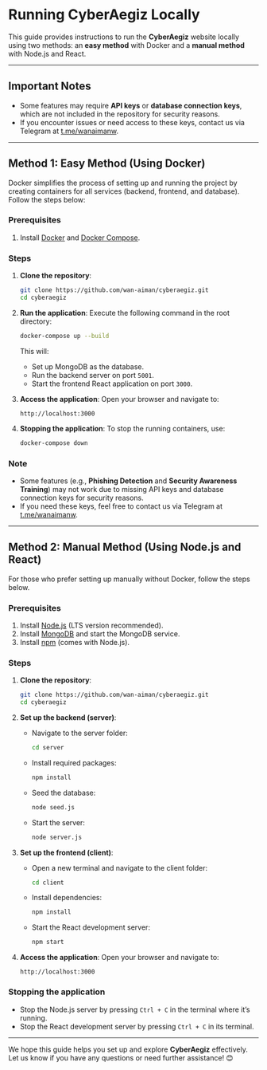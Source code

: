 # Running CyberAegiz Locally

This guide provides instructions to run the **CyberAegiz** website locally using two methods: an **easy method** with Docker and a **manual method** with Node.js and React.

---

## **Important Notes**
- Some features may require **API keys** or **database connection keys**, which are not included in the repository for security reasons.
- If you encounter issues or need access to these keys, contact us via Telegram at [t.me/wanaimanw](https://t.me/wanaimanw). 

--- 

## **Method 1: Easy Method (Using Docker)**

Docker simplifies the process of setting up and running the project by creating containers for all services (backend, frontend, and database). Follow the steps below:

### **Prerequisites**
1. Install [Docker](https://www.docker.com/get-started) and [Docker Compose](https://docs.docker.com/compose/install/).

### **Steps**
1. **Clone the repository**:
   ```bash
   git clone https://github.com/wan-aiman/cyberaegiz.git
   cd cyberaegiz
   ```

2. **Run the application**:
   Execute the following command in the root directory:
   ```bash
   docker-compose up --build
   ```
   This will:
   - Set up MongoDB as the database.
   - Run the backend server on port `5001`.
   - Start the frontend React application on port `3000`.

3. **Access the application**:
   Open your browser and navigate to:
   ```
   http://localhost:3000
   ```

4. **Stopping the application**:
   To stop the running containers, use:
   ```bash
   docker-compose down
   ```

### **Note**
- Some features (e.g., **Phishing Detection** and **Security Awareness Training**) may not work due to missing API keys and database connection keys for security reasons.
- If you need these keys, feel free to contact us via Telegram at [t.me/wanaimanw](https://t.me/wanaimanw).

---

## **Method 2: Manual Method (Using Node.js and React)**

For those who prefer setting up manually without Docker, follow the steps below.

### **Prerequisites**
1. Install [Node.js](https://nodejs.org/) (LTS version recommended).
2. Install [MongoDB](https://www.mongodb.com/try/download/community) and start the MongoDB service.
3. Install [npm](https://www.npmjs.com/) (comes with Node.js).

### **Steps**
1. **Clone the repository**:
   ```bash
   git clone https://github.com/wan-aiman/cyberaegiz.git
   cd cyberaegiz
   ```

2. **Set up the backend (server)**:
   - Navigate to the server folder:
     ```bash
     cd server
     ```
   - Install required packages:
     ```bash
     npm install
     ```
   - Seed the database:
     ```bash
     node seed.js
     ```
   - Start the server:
     ```bash
     node server.js
     ```

3. **Set up the frontend (client)**:
   - Open a new terminal and navigate to the client folder:
     ```bash
     cd client
     ```
   - Install dependencies:
     ```bash
     npm install
     ```
   - Start the React development server:
     ```bash
     npm start
     ```

4. **Access the application**:
   Open your browser and navigate to:
   ```
   http://localhost:3000
   ```

### **Stopping the application**
- Stop the Node.js server by pressing `Ctrl + C` in the terminal where it’s running.
- Stop the React development server by pressing `Ctrl + C` in its terminal.

---

We hope this guide helps you set up and explore **CyberAegiz** effectively. Let us know if you have any questions or need further assistance! 😊
